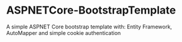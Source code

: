 # ASPNETCore-BootstrapTemplate
A simple ASPNET Core bootstrap template with: Entity Framework, AutoMapper and simple cookie authentication

